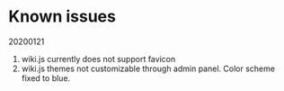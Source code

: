 # Known issues

20200121
1. wiki.js currently does not support favicon
2. wiki.js themes not customizable through admin panel. Color scheme fixed to blue.
